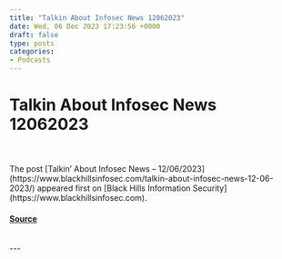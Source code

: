 ```yaml
---
title: "Talkin About Infosec News 12062023"
date: Wed, 06 Dec 2023 17:23:56 +0000
draft: false
type: posts
categories: 
- Podcasts
---
```

# Talkin About Infosec News 12062023

<br/>

<br/>
The post [Talkin’ About Infosec News – 12/06/2023](https://www.blackhillsinfosec.com/talkin-about-infosec-news-12-06-2023/) appeared first on [Black Hills Information Security](https://www.blackhillsinfosec.com).

#### [Source](https://www.blackhillsinfosec.com/talkin-about-infosec-news-12-06-2023/)

<br/>
---
